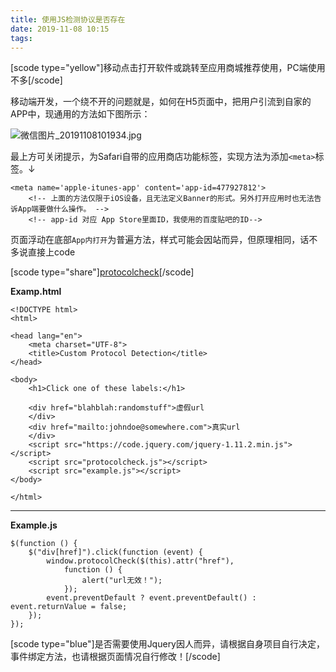 ```yaml
---
title: 使用JS检测协议是否存在
date: 2019-11-08 10:15
tags:
---
```


[scode type="yellow"]移动点击打开软件或跳转至应用商城推荐使用，PC端使用不多[/scode]

移动端开发，一个绕不开的问题就是，如何在H5页面中，把用户引流到自家的APP中，现通用的方法如下图所示：

<!--more-->

![微信图片_20191108101934.jpg](266283327.jpg)

最上方可关闭提示，为Safari自带的应用商店功能标签，实现方法为添加`<meta>`标签。↓

```
<meta name='apple-itunes-app' content='app-id=477927812'>
    <!-- 上面的方法仅限于iOS设备，且无法定义Banner的形式。另外打开应用时也无法告诉App端要做什么操作。 -->
    <!-- app-id 对应 App Store里面ID，我使用的百度贴吧的ID-->
```

页面浮动在底部`App内打开`为普遍方法，样式可能会因站而异，但原理相同，话不多说直接上code

[scode type="share"][protocolcheck][2][/scode]

**Examp.html**

```
<!DOCTYPE html>
<html>

<head lang="en">
    <meta charset="UTF-8">
    <title>Custom Protocol Detection</title>
</head>

<body>
    <h1>Click one of these labels:</h1>

    <div href="blahblah:randomstuff">虚假url
    </div>
    <div href="mailto:johndoe@somewhere.com">真实url
    </div>
    <script src="https://code.jquery.com/jquery-1.11.2.min.js"></script>
    <script src="protocolcheck.js"></script>
    <script src="example.js"></script>
</body>

</html>
```

---

**Example.js**

```
$(function () {
    $("div[href]").click(function (event) {
        window.protocolCheck($(this).attr("href"),
            function () {
                alert("url无效！");
            });
        event.preventDefault ? event.preventDefault() : event.returnValue = false;
    });
});
```

[scode type="blue"]是否需要使用Jquery因人而异，请根据自身项目自行决定，事件绑定方法，也请根据页面情况自行修改！[/scode]

[2]: https://github.com/ismailhabib/custom-protocol-detection
